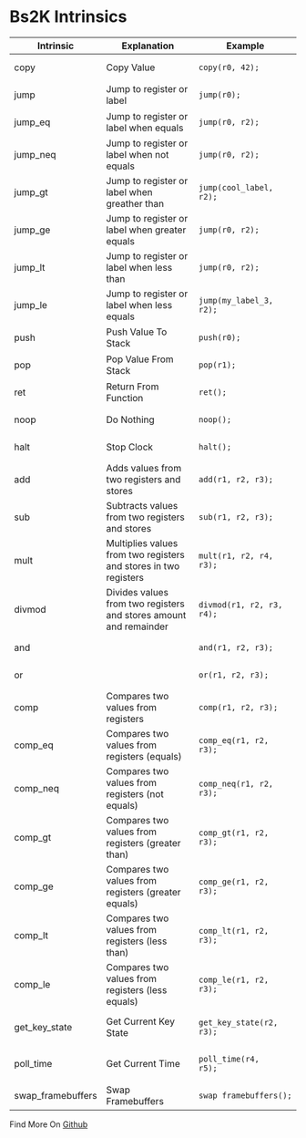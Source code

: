 # Bs2K Intrinsics

| Intrinsic         | Explanation                                                       | Example                                                               |
|-------------------|-------------------------------------------------------------------|-----------------------------------------------------------------------|
| copy              | Copy Value                                                        | <pre><code class="language-back">copy(r0, 42);</code></pre>           |
| jump              | Jump to register or label                                         | <pre><code class="language-back">jump(r0);</code></pre>               |
| jump_eq           | Jump to register or label when equals                             | <pre><code class="language-back">jump(r0, r2);</code></pre>           |
| jump_neq          | Jump to register or label when not equals                         | <pre><code class="language-back">jump(r0, r2);</code></pre>           |
| jump_gt           | Jump to register or label when greather than                      | <pre><code class="language-back">jump(cool_label, r2);</code></pre>   |
| jump_ge           | Jump to register or label when greater equals                     | <pre><code class="language-back">jump(r0, r2);</code></pre>           |
| jump_lt           | Jump to register or label when less than                          | <pre><code class="language-back">jump(r0, r2);</code></pre>           |
| jump_le           | Jump to register or label when less equals                        | <pre><code class="language-back">jump(my_label_3, r2);</code></pre>   |
| push              | Push Value To Stack                                               | <pre><code class="language-back">push(r0);</code></pre>               |
| pop               | Pop Value From Stack                                              | <pre><code class="language-back">pop(r1);</code></pre>                |
| ret               | Return From Function                                              | <pre><code class="language-back">ret();</code></pre>                  |
| noop              | Do Nothing                                                        | <pre><code class="language-back">noop();</code></pre>                 |
| halt              | Stop Clock                                                        | <pre><code class="language-back">halt();</code></pre>                 |
| add               | Adds values from two registers and stores                         | <pre><code class="language-back">add(r1, r2, r3);</code></pre>        |
| sub               | Subtracts values from two registers and stores                    | <pre><code class="language-back">sub(r1, r2, r3);</code></pre>        |
| mult              | Multiplies values from two registers and stores in two registers  | <pre><code class="language-back">mult(r1, r2, r4, r3);</code></pre>   |
| divmod            | Divides values from two registers and stores amount and remainder | <pre><code class="language-back">divmod(r1, r2, r3, r4);</code></pre> |
| and               |                                                                   | <pre><code class="language-back">and(r1, r2, r3);</code></pre>        |
| or                |                                                                   | <pre><code class="language-back">or(r1, r2, r3);</code></pre>         |
| comp              | Compares two values from registers                                | <pre><code class="language-back">comp(r1, r2, r3);</code></pre>       |
| comp_eq           | Compares two values from registers (equals)                       | <pre><code class="language-back">comp_eq(r1, r2, r3);</code></pre>    |
| comp_neq          | Compares two values from registers (not equals)                   | <pre><code class="language-back">comp_neq(r1, r2, r3);</code></pre>   |
| comp_gt           | Compares two values from registers (greater than)                 | <pre><code class="language-back">comp_gt(r1, r2, r3);</code></pre>    |
| comp_ge           | Compares two values from registers (greater equals)               | <pre><code class="language-back">comp_ge(r1, r2, r3);</code></pre>    |
| comp_lt           | Compares two values from registers (less than)                    | <pre><code class="language-back">comp_lt(r1, r2, r3);</code></pre>    |
| comp_le           | Compares two values from registers (less equals)                  | <pre><code class="language-back">comp_le(r1, r2, r3);</code></pre>    |
| get_key_state     | Get Current Key State                                             | <pre><code class="language-back">get_key_state(r2, r3);</code></pre>  |
| poll_time         | Get Current Time                                                  | <pre><code class="language-back">poll_time(r4, r5);</code></pre>      |
| swap_framebuffers | Swap Framebuffers                                                 | <pre><code class="language-back">swap_framebuffers();</code></pre>    |

Find More On [Github](https://github.com/Backseating-Committee-2k/BackseatSafeSystem2k/blob/main/src/opcodes.rs#L332)